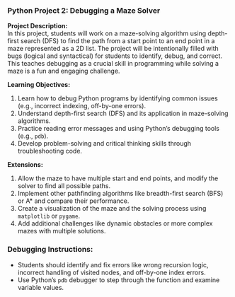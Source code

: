 ### Python Project 2: Debugging a Maze Solver

**Project Description:**  
In this project, students will work on a maze-solving algorithm using depth-first search (DFS) to find the path from a start point to an end point in a maze represented as a 2D list. The project will be intentionally filled with bugs (logical and syntactical) for students to identify, debug, and correct. This teaches debugging as a crucial skill in programming while solving a maze is a fun and engaging challenge.

**Learning Objectives:**
1. Learn how to debug Python programs by identifying common issues (e.g., incorrect indexing, off-by-one errors).
2. Understand depth-first search (DFS) and its application in maze-solving algorithms.
3. Practice reading error messages and using Python’s debugging tools (e.g., `pdb`).
4. Develop problem-solving and critical thinking skills through troubleshooting code.

**Extensions:**
1. Allow the maze to have multiple start and end points, and modify the solver to find all possible paths.
2. Implement other pathfinding algorithms like breadth-first search (BFS) or A* and compare their performance.
3. Create a visualization of the maze and the solving process using `matplotlib` or `pygame`.
4. Add additional challenges like dynamic obstacles or more complex mazes with multiple solutions.

### Debugging Instructions:
- Students should identify and fix errors like wrong recursion logic, incorrect handling of visited nodes, and off-by-one index errors.
- Use Python’s `pdb` debugger to step through the function and examine variable values.